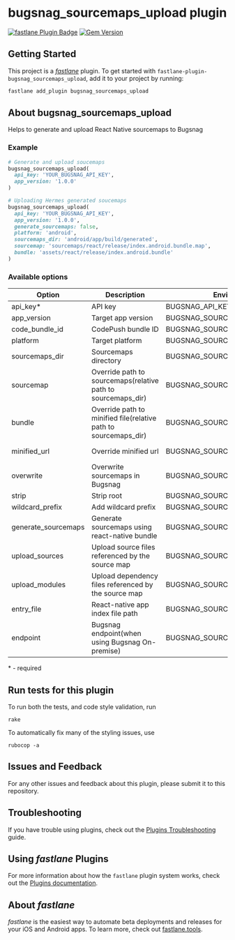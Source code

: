 # bugsnag_sourcemaps_upload plugin

[![fastlane Plugin Badge](https://rawcdn.githack.com/fastlane/fastlane/master/fastlane/assets/plugin-badge.svg)](https://rubygems.org/gems/fastlane-plugin-bugsnag_sourcemaps_upload)
[![Gem Version](https://badge.fury.io/rb/fastlane-plugin-bugsnag_sourcemaps_upload.svg)](https://badge.fury.io/rb/fastlane-plugin-bugsnag_sourcemaps_upload)

## Getting Started

This project is a [_fastlane_](https://github.com/fastlane/fastlane) plugin. To get started with `fastlane-plugin-bugsnag_sourcemaps_upload`, add it to your project by running:

```bash
fastlane add_plugin bugsnag_sourcemaps_upload
```

## About bugsnag_sourcemaps_upload

Helps to generate and upload React Native sourcemaps to Bugsnag


### Example

```ruby
# Generate and upload soucemaps
bugsnag_sourcemaps_upload(
  api_key: 'YOUR_BUGSNAG_API_KEY',
  app_version: '1.0.0'
)

# Uploading Hermes generated soucemaps
bugsnag_sourcemaps_upload(
  api_key: 'YOUR_BUGSNAG_API_KEY',
  app_version: '1.0.0',
  generate_sourcemaps: false,
  platform: 'android',
  sourcemaps_dir: 'android/app/build/generated',
  sourcemap: 'sourcemaps/react/release/index.android.bundle.map',
  bundle: 'assets/react/release/index.android.bundle'
)
```

### Available options

| Option | Description | Environment variable | Default value |
| - | - | - | - |
| api_key* | API key | BUGSNAG_API_KEY |  |
| app_version | Target app version | BUGSNAG_SOURCEMAPS_APP_VERSION |  |
| code_bundle_id | CodePush bundle ID | BUGSNAG_SOURCEMAPS_CODE_BUNDLE |  |
| platform | Target platform | BUGSNAG_SOURCEMAPS_PLATFORM | ios |
| sourcemaps_dir | Sourcemaps directory | BUGSNAG_SOURCEMAPS_DIR | /tmp |
| sourcemap | Override path to sourcemaps(relative path to sourcemaps_dir) | BUGSNAG_SOURCEMAPS_NAME | *platform*.bundle.map  |
| bundle | Override path to minified file(relative path to sourcemaps_dir) | BUGSNAG_SOURCEMAPS_BUNDLE_NAME | *platform*.bundle |
| minified_url | Override minified url| BUGSNAG_SOURCEMAPS_MINIFIED_URL | index.android.bundle *or* main.jsbundle  |
| overwrite | Overwrite sourcemaps in Bugsnag | BUGSNAG_SOURCEMAPS_OVERWRITE | true |
| strip | Strip root | BUGSNAG_SOURCEMAPS_STRIP_PROJECT_ROOT | true |
| wildcard_prefix | Add wildcard prefix | BUGSNAG_SOURCEMAPS_WILDCARD_PREFIX | false |
| generate_sourcemaps | Generate sourcemaps using react-native bundle | BUGSNAG_SOURCEMAPS_GENERATE | true |
| upload_sources | Upload source files referenced by the source map | BUGSNAG_SOURCEMAPS_UPLOAD_SOURCES | true |
| upload_modules | Upload dependency files referenced by the source map | BUGSNAG_SOURCEMAPS_UPLOAD_MODULES | false
| entry_file | React-native app index file path | BUGSNAG_SOURCEMAPS_ENTRY_FILE | index.js |
| endpoint | Bugsnag endpoint(when using Bugsnag On-premise) | BUGSNAG_SOURCEMAPS_ENDPOINT |  |

\* - required

## Run tests for this plugin

To run both the tests, and code style validation, run

```
rake
```

To automatically fix many of the styling issues, use
```
rubocop -a
```

## Issues and Feedback

For any other issues and feedback about this plugin, please submit it to this repository.

## Troubleshooting

If you have trouble using plugins, check out the [Plugins Troubleshooting](https://docs.fastlane.tools/plugins/plugins-troubleshooting/) guide.

## Using _fastlane_ Plugins

For more information about how the `fastlane` plugin system works, check out the [Plugins documentation](https://docs.fastlane.tools/plugins/create-plugin/).

## About _fastlane_

_fastlane_ is the easiest way to automate beta deployments and releases for your iOS and Android apps. To learn more, check out [fastlane.tools](https://fastlane.tools).
